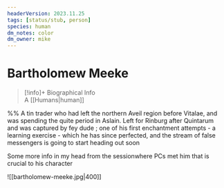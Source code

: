 ```yaml
---
headerVersion: 2023.11.25
tags: [status/stub, person]
species: human
dm_notes: color
dm_owner: mike
---
```

# Bartholomew Meeke
>[!info]+ Biographical Info  
> A [[Humans|human]]


%% 
A tin trader who had left the northern Aveil region before Vitalae, and was spending the quite period in Aslain. 
Left for Rinburg after Quintarum and was captured by fey dude ; one of his first enchantment attempts - a learning exercise - which he has since perfected, and the stream of false messengers is going to start heading out soon

Some more info in my head from the sessionwhere PCs met him that is crucial to his character


![[bartholomew-meeke.jpg|400]]
